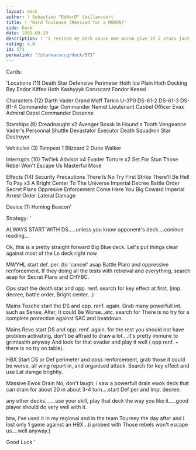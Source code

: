 ```yaml
---
layout: deck
author: ! Sebastien "ReWarD" Vaillancourt
title: ! "Hard Toulouse (Revised for a MORON)"
side: Dark
date: 1999-09-20
description: ! "I revised my deck cause one moron give it 2 stars just because i wrote that i can choose wich of my SL i would like to start.....he don't know things like 'knowing your opponent deck'...well anyway here is it with changes (that's the problem anyway with"
rating: 4.0
id: 573
permalink: "/starwarsccg/deck/573"
---
```

Cards: 

'Locations (11)
Death Star
Defensive Perimeter
Hoth Ice Plain
Hoth Docking Bay
Endor
Kiffex
Hoth
Kashyyyk
Coruscant
Fondor
Kessel

Characters (12)
Darth Vader
Grand Moff Tarkin
U-3P0
DS-61-2
DS-61-3
DS-61-4
Commander Igar
Commander Nemet
Lieutenant Cabbel
Officer Evax
Admiral Ozzel
Commander Desanne

Starships (9)
Dreadnaught x2
Avenger
Bossk In Hound's Tooth
Vengeance
Vader's Personnal Shuttle
Devastator
Executor
Death Squadron Star Destroyer

Vehicules (3)
Tempest 1
Blizzard 2
Dune Walker

Interrupts (10)
Twi'lek Advisor x4
Evader
Torture x2
Set For Stun
Those Rebel Won't Escape Us
Masterful Move

Effects (14)
Security Precautions
There Is No Try
First Strike
There'll Be Hell To Pay x3
A Bright Center To The Universe
Imperial Decree
Battle Order
Secret Plans
Oppresive Enforcement
Come Here You Big Coward
Imperial Arrest Order
Lateral Damage

Device (1)
Homing Beacon'

Strategy: '

ALWAYS START WITH DS.....unless you know opponent's deck....coninue reading...


Ok, this is a pretty straight forward Big Blue deck. Let's put things clear against most of the Ls deck right now



MWYHL start def. per. (to 'cancel' asap Battle Plan) and oppressive renforcement. If they doing all the tests with retreival and everything, search asap for Secret Plans and CHYBC.

Ops start the death star and opp. renf. search for key effect at first, (imp. decree, battle order, Bright center...)

Mains Tosche start the DS and opp. renf. again. Grab many powerfull int. such as Sense, Alter, It could Be Worse...etc. search for There is no try for a complete protection against SAC and beatdown.

Mains Revo start DS and opp. renf. again. for the rest you should not have problem activating, don't be affraid to draw a lot....it's pretty immune to grimtashh anyway And look for that evader and play it well ( opp renf. + there is no try on table).

HBX Start DS or Def perimeter and opss renforcement, grab those it could be worse, all wing report in, and organised attack. Search for key effect and use Lat damge brightly.

Massive Ewok Drain No, don't laugh, i saw a powerfull drain ewok deck that can drain for about 20 in about 3-4 turn....start Def per and Imp. decree.

any other decks.......use your skill, play that deck the way you like it.....good player should do very well with it.

btw, i've used it in my regional and in the team Tourney the day after and i lost only 1 game against an HBX...(i probed with Those rebels won't escape us....well anyway.)

Good Luck '
